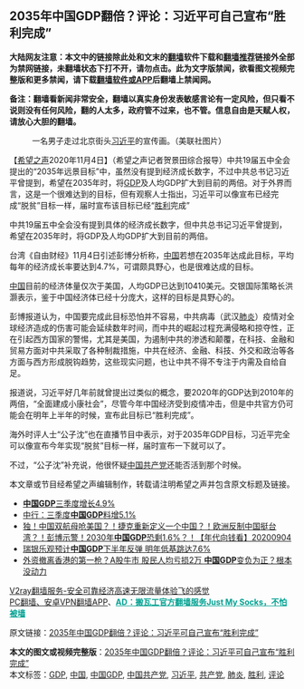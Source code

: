 <h2>2035年中国GDP翻倍？评论：习近平可自己宣布“胜利完成”</h2> <p class="notice"><b>大陆网友注意：本文中的链接除此处和文末的<a href="https://github.com/bannedbook/fanqiang" >翻墙</a>软件下载和<a href="https://github.com/killgcd/justmysocks/blob/master/README.md">翻墙推荐</a>链接外全部为禁网链接，未翻墙状态下打不开，请勿点击。此为文字版禁闻，欲看图文视频完整版和更多禁闻，请下载<a href="https://github.com/bannedbook/fanqiang">翻墙软件或APP</a>后翻墙上禁闻网。</p><p>备注：翻墙看新闻非常安全，翻墙以真实身份发表敏感言论有一定风险，但只看不说则没有任何风险，翻的人太多，政府管不过来，也不管。信息自由是天赋人权，请放心大胆的翻墙。</b></p>  <div class="entry"> <figure><figcaption>一名男子走过北京街头<a href="https://www.bannedbook.org/bnews/tag/%e4%b9%a0%e8%bf%91%e5%b9%b3/" class="st_tag internal_tag" rel="tag" title="标签 习近平 下的日志">习近平</a>的宣传画。（美联社图片）</figcaption></figure> <p>【<span class='wp_keywordlink_affiliate'><a href="https://www.soundofhope.org" title="希望之声" target="_blank">希望之声</a></span>2020年11月4日】（希望之声记者贺景田综合报导）中共19届五中全会提出的“2035年远景目标”中，虽然没有提到经济成长数字，不过中共总书记习近平曾提到，希望在2035年时，将<a href="https://www.bannedbook.org/bnews/tag/gdp/" class="st_tag internal_tag" rel="tag" title="标签 GDP 下的日志">GDP</a>及人均GDP扩大到目前的两倍。对于外界而言，这是一个很难达到的目标，但有观察人士指出，习近平可以像宣布已经完成“脱贫”目标一样，届时宣布该目标已经“<a href="https://www.bannedbook.org/bnews/tag/%E8%83%9C%E5%88%A9/" class="st_tag internal_tag" rel="tag" title="标签 胜利 下的日志">胜利</a>完成”</p> <p>中共19届五中全会没有提到具体的经济成长数字，但中共总书记习近平曾提到，希望在2035年时，将GDP及人均GDP扩大到目前的两倍。</p> <p>台湾《自由财经》11月4日引述彭博分析称，<span class='wp_keywordlink_affiliate'><a href="https://www.bannedbook.org/" title="中国" target="_blank">中国</a></span>若想在2035年达成此目标，平均每年的经济成长率要达到4.7%，可谓颇具野心，也是很难达成的目标。</p>  <p><a href="https://www.bannedbook.org/bnews/tag/%E4%B8%AD%E5%9B%BD/" class="st_tag internal_tag" rel="tag" title="标签 中国 下的日志">中国</a>目前的经济体量仅次于美国，人均GDP已达到10410美元。交银国际策略长洪灏表示，鉴于中国经济体已经十分庞大，这样的目标是具野心的。</p> <p>彭博报道认为，中国要完成此目标恐怕并不容易，中共病毒（武汉<a href="https://www.bannedbook.org/bnews/tag/%e8%82%ba%e7%82%8e/" class="st_tag internal_tag" rel="tag" title="标签 肺炎 下的日志">肺炎</a>）疫情对全球经济造成的伤害可能会延续数年时间，而中共的崛起过程充满侵略和掠夺性，正在引起西方国家的警惕，尤其是美国，为遏制中共的渗透和颠覆，在科技、金融和贸易方面对中共采取了各种制裁措施，中共在经济、金融、科技、外交和政治等各方面与西方形成脱钩趋势，这些现实问题，也让中共不得不专注于内需及自给自足。</p> <p>报道说，习近平好几年前就曾提出过类似的概念，要2020年的GDP达到2010年的两倍，“全面建成小康社会”，尽管今年中国经济受到疫情冲击，但是中共官方仍可能会在明年上半年的时候，宣布此目标已“胜利完成”。</p>  <p>海外时评人士“公子沈”也在直播节目中表示，对于2035年GDP目标，习近平完全可以像宣布今年实现“脱贫”目标一样，届时宣布一下就可以了。</p> <p>不过，“公子沈”补充说，他很怀疑<a href="https://www.bannedbook.org/bnews/tag/%e4%b8%ad%e5%9b%bd%e5%85%b1%e4%ba%a7%e5%85%9a/" class="st_tag internal_tag" rel="tag" title="标签 中国共产党 下的日志">中国共产党</a>还能否活到那个时候。</p> <p>本文章或节目经希望之声编辑制作，转载请注明希望之声并包含原文标题及链接。</p>  <ul class='op-related-articles' title='相关阅读'> <li><a href='https://www.bannedbook.org/bnews/headline/20201019/1416693.html' target='_blank'><b>中国GDP</b>三季度增长4.9%</a></li> <li><a href='https://www.bannedbook.org/bnews/baitai/20200928/1404649.html' target='_blank'>中行：三季度<b>中国GDP</b>料增5.1%</a></li> <li><a href='https://www.bannedbook.org/bnews/taiwannews/20200904/1391036.html' target='_blank'>独！中国双航母呛美国？！捷克重新定义一个中国？！欧洲反制中国挺台湾？！彭博示警！2030年<b>中国GDP</b>恐剩1.6%？！【年代向钱看】20200904</a></li> <li><a href='https://www.bannedbook.org/bnews/headline/20200901/1389392.html' target='_blank'>瑞银乐观预计<b>中国GDP</b>下半年反弹 明年低基跳达7.6%</a></li> <li><a href='https://www.bannedbook.org/bnews/topimagenews/20200717/1362461.html' target='_blank'>外资撤离香港的第一枪？A股牛市 股民人均亏损2万 <b>中国GDP</b>变负为正？根本没动力</a></li> </ul> <p class="texttj"> <a href="https://www.bannedbook.org/forum23/topic22702.html" target="_blank">V2ray翻墙服务-安全可靠经济高速无限流量体验飞的感觉</a><br/> <a href="https://github.com/bannedbook/fanqiang/wiki/%E7%A6%81%E9%97%BB%E7%BD%91%E5%AE%89%E5%8D%93%E7%BF%BB%E5%A2%99%E6%96%B0%E9%97%BBAPP" target="_blank">PC翻墙、安卓VPN翻墙APP</a>、<span onclick="window.open('https://github.com/killgcd/justmysocks/blob/master/README.md')" style="font-weight:bold;color:#00A191;cursor:pointer;text-decoration:underline;outline:none">AD：搬瓦工官方翻墙服务Just My Socks，不怕被墙</span></p><p>原文链接：<a class="src_link"  href="https://www.soundofhope.org/post/439426" target="_blank">2035年中国GDP翻倍？评论：习近平可自己宣布“胜利完成”</a></p><a name='sharetosocial'></a>       <div><b>本文的图文或视频完整版</b>：<a href='https://www.bannedbook.org/bnews/comments/20201105/1425984.html'>2035年中国GDP翻倍？评论：习近平可自己宣布“胜利完成”</a></div>  </div><!--END ENTRY--> <div class="postfooter"> <div>本文标签：<a href="https://www.bannedbook.org/bnews/tag/gdp/" rel="tag">GDP</a>, <a href="https://www.bannedbook.org/bnews/tag/%E4%B8%AD%E5%9B%BD/" rel="tag">中国</a>, <a href="https://www.bannedbook.org/bnews/tag/%e4%b8%ad%e5%9b%bdgdp/" rel="tag">中国GDP</a>, <a href="https://www.bannedbook.org/bnews/tag/%e4%b8%ad%e5%9b%bd%e5%85%b1%e4%ba%a7%e5%85%9a/" rel="tag">中国共产党</a>, <a href="https://www.bannedbook.org/bnews/tag/%e4%b9%a0%e8%bf%91%e5%b9%b3/" rel="tag">习近平</a>, <a href="https://www.bannedbook.org/bnews/tag/%e5%85%b1%e4%ba%a7%e5%85%9a/" rel="tag">共产党</a>, <a href="https://www.bannedbook.org/bnews/tag/%e8%82%ba%e7%82%8e/" rel="tag">肺炎</a>, <a href="https://www.bannedbook.org/bnews/tag/%E8%83%9C%E5%88%A9/" rel="tag">胜利</a>, <a href="https://www.bannedbook.org/bnews/tag/%E8%AF%84%E8%AE%BA/" rel="tag">评论</a></div>  </div><!--END POSTFOOTER--> 